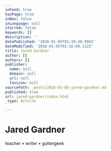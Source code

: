 ```yaml
---
inFeed: true
hasPage: true
inNav: false
inLanguage: null
starred: false
keywords: []
description: ''
datePublished: '2016-01-05T01:19:38.994Z'
dateModified: '2016-01-05T01:16:00.112Z'
title: Jared Gardner
author: []
authors: []
publisher:
  name: null
  domain: null
  url: null
  favicon: null
sourcePath: _posts/2016-01-05-jared-gardner.md
published: true
url: jared-gardner/index.html
_type: Article

---
```

# Jared Gardner

teacher • writer • guttergeek